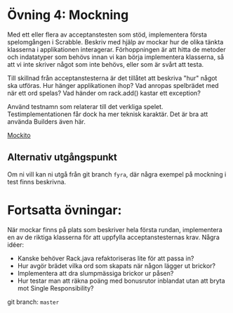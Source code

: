 # Övning 4: Mockning

Med ett eller flera av acceptanstesten som stöd, implementera första spelomgången
i Scrabble. Beskriv med hjälp av mockar hur de olika tänkta klasserna i applikationen
interagerar. Förhoppningen är att hitta de metoder och indatatyper som behövs
innan vi kan börja implementera klasserna, så att vi inte skriver något som inte
behövs, eller som är svårt att testa.

Till skillnad från acceptanstesterna är det tillåtet att beskriva "hur" något
ska utföras. Hur hänger applikationen ihop? Vad anropas spelbrädet med när
ett ord spelas? Vad händer om rack.add() kastar ett exception?

Använd testnamn som relaterar till det verkliga spelet. Testimplementationen
får dock ha mer teknisk karaktär. Det är bra att använda Builders även här.

[Mockito](http://static.javadoc.io/org.mockito/mockito-core/2.7.10/org/mockito/Mockito.html)

## Alternativ utgångspunkt

Om ni vill kan ni utgå från git branch ``fyra``, där några exempel på mockning
i test finns beskrivna.

# Fortsatta övningar:

När mockar finns på plats som beskriver hela första rundan, implementera
en av de riktiga klasserna för att uppfylla acceptanstesternas krav. Några idéer:

- Kanske behöver Rack.java refaktoriseras lite för att passa in?
- Hur avgör brädet vilka ord som skapats när någon lägger ut brickor?
- Implementera att dra slumpmässiga brickor ur påsen?
- Hur testar man att räkna poäng med bonusrutor inblandat utan att bryta mot
Single Responsibility?

git branch: ``master``
